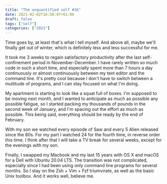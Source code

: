 ```yaml
---
title: "The unquantified self #16"
date: 2021-02-02T16:58:07+01:00
draft: false
tags: ["self"]
categories: ["2021"]
---
```


Time goes by, at least that's what I tell myself. And above all, maybe we'll finally get out of winter, which is definitely less and less successful for me.

It took me 3 weeks to regain satisfactory productivity after the last self-confinement period in November-December. I have rarely written so much code in such a short time, and especially spent more than 7 hours a day continuously or almost continuously between my text editor and the command line. It's pretty cool because I don't have to switch between a multitude of programs, and I can stay focused on what I'm doing.

My apartment is starting to look like a squat full of boxes. I'm supposed to be moving next month, and I wanted to anticipate as much as possible any possible fatigue, so I started packing my thousands of pounds in the second week of January, and I'm spacing out the effort as much as possible. This being said, everything should be ready by the end of February.

With my son we watched every episode of Saw and every 5 Alien released since the 80s. For my part I watched 24 for the fourth time, in reverse order this time. I think after that I will take a TV break for several weeks, except for the evenings with my son.

Finally, I swapped my Macbook and my last 15 years with OS X and macOS for a Dell with Ubuntu 20.04 LTS. The transition was not complicated, especially since I had been using only command line programs for several months. So I stay on the Zsh + Vim + Fzf triumvirate, as well as the basic Unix toolbox. And it works well, believe me.
